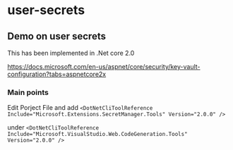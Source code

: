 # user-secrets

## Demo on user secrets

This has been implemented in .Net core 2.0

https://docs.microsoft.com/en-us/aspnet/core/security/key-vault-configuration?tabs=aspnetcore2x

### Main points

Edit Porject File and add 
`<DotNetCliToolReference Include="Microsoft.Extensions.SecretManager.Tools" Version="2.0.0" />`

under 
`<DotNetCliToolReference Include="Microsoft.VisualStudio.Web.CodeGeneration.Tools" Version="2.0.0" />`
